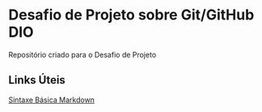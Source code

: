 # Desafio de Projeto sobre Git/GitHub DIO
Repositório criado para o Desafio de Projeto

## Links Úteis 
[Sintaxe Básica Markdown](https://www.markdownguide.org/basic-syntax/)
